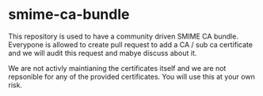 # smime-ca-bundle
This repository is used to have a community driven SMIME CA bundle.
Everypone is allowed to create pull request to add a CA / sub ca certificate and we will audit this request and mabye discuss about it.

We are not activly maintianing the certificates itself and we are not repsonible for any of the provided certificates.
You will use this at your own risk.
